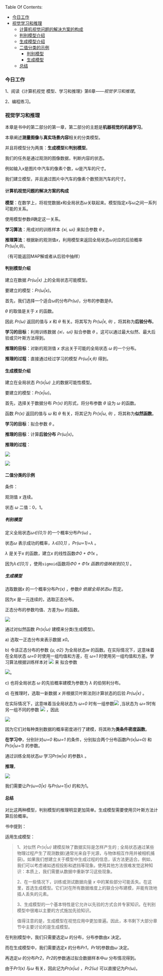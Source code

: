 Table Of Contents:

+ [今日工作](#今日工作)
+ [视觉学习和推理](#视觉学习和推理)
  + [计算机视觉问题的解决方案的构成](#计算机视觉问题的解决方案的构成)
  + [判别模型介绍](#判别模型介绍)
  + [生成模型介绍](#生成模型介绍)
  + [二值分类的示例](#二值分类的示例)
    + [判别模型](#判别模型)
    + [生成模型](#生成模型)
  + [总结](#总结)

### 今日工作

1、阅读《计算机视觉 模型、学习和推理》第6章——*视觉学习和推理*。

2、编程练习。

### 视觉学习和推理

本章是书中的第二部分的第一章，第二部分的主题是**机器视觉的机器学习**。

本章阐述**测量图像**与**真实场景内容**相关的分类模型。

并且将模型分为两类：**生成模型**和**判别模型**。

我们的任务是通过观测的图像数据，判断内容的状态。

例如输入*x*是图片中汽车的像素个数，*ω*是汽车的尺寸。

我们建立模型，并且通过图片中汽车的像素个数预测汽车的尺寸。

#### 计算机视觉问题的解决方案的构成

**模型**：在数学上，将视觉数据*x*和全局状态*ω*关联起来。模型指定*x*与*ω*之间一系列可能的关系。

使用模型参数*θ*确定这一关系。

**学习算法**：用成对的训练样本 *{xi, ωi}* 来拟合参数 *θ* 。

**推理算法**：根据新的观测值*x*，利用模型来返回全局状态*ω*对应的后验概率*Pr(ω|x,θ)*。

（有可能返回MAP解或者从后验中抽样）

#### 判别模型介绍

建立在数据 *Pr(ω|x)* 上的全局状态可能模型。

要建立的模型：*Pr(ω|x)*。

首先，我们选择一个适合*ω*的分布*Pr(ω)*，分布的参数是*θ*。

*θ* 的取值是关于 *x* 的函数。

因此 *Pr(ω)* 返回的值与 *x* 和 *θ* 有关。将其写为 *Pr(ω|x, θ)* ，将其称为**后验分布**。

**学习的目标**：利用训练数据 *{xi，ωi}* 拟合参数 *θ* 。这可以通过最大似然、最大后验或贝叶斯方法得到。

**推理的目标**：对新的观测值 *x* 求出关于可能的全局状态 *ω* 的一个分布。

**推理的过程**：直接通过经过学习的模型 *Pr(ω|x,θ)* 得到。

#### 生成模型介绍

建立在全局状态 *Pr(x|ω)* 上的数据可能性模型。

要建立的模型：*Pr(x|ω)*。

首先，选择关于数据分布 *Pr(x)* 的形式，将分布参数 *θ* 设为 *ω* 的函数。

函数 *Pr(x)* 返回的值与 *ω* 和 *θ* 有关，将其记为 *Pr(x|ω, θ)* ，将其称为**似然函数**。

**学习的目标**：拟合参数 *θ* 。

**推理的目标**：计算**后验分布** *Pr(ω|x)*。

**推理的过程**：

![](https://github.com/fantasy995/ComputerVision/blob/main/images/Snipaste_2020-10-21_17-47-12.png?raw=true)



![](https://github.com/fantasy995/ComputerVision/blob/main/images/Snipaste_2020-10-21_17-49-48.png?raw=true)

#### 二值分类的示例

条件：

观测值 *x* 连续。

状态 *ω* 二值：0，1。

##### 判别模型

定义全局状态*ω∈{0,1}* 的一个概率分布*Pr(ω)* 。

状态*ω* 表示成功的概率，*λ∈[0,1]* ，*Pr(ω=1)=λ* 。

*λ* 是关于*x* 的函数，建立*x* 的线性函数*Φ0 + Φ1x* 。

因为*λ∈[0,1]* ，使用`sigmoid`函数将*Φ0 + Φ1x *函数的值映射到*[0,1]* 。

##### 生成模型

选取数据*x* 的一个概率分布*Pr(x)* ，参数*θ *依据全局状态*ω* 而定。

因为*x* 是一元连续的，选取正态分布。

正态分布的参数均值、方差为*ω* 的函数。

![](https://github.com/fantasy995/ComputerVision/blob/main/images/Snipaste_2020-10-21_18-09-15.png?raw=true)

通过对似然函数 *Pr(x|ω)* 建模来分类(生成模型)。

a) 选取一正态分布来表示数据 *x0*。

b) 令该正态分布的参数 *{μ, σ2}* 为全局状态*w* 的函数。在实际情况下，这意味着在全局状态 *ω=0*  时使用一组均值和方差，在 *ω=1*  时使用另一组均值和方差。学习算法根据训练样本对 ![](https://github.com/fantasy995/ComputerVision/blob/main/images/Snipaste_2020-10-21_18-13-42.png?raw=true) 来 拟合参数 

![](https://github.com/fantasy995/ComputerVision/blob/main/images/Snipaste_2020-10-21_18-13-08.png?raw=true)。

c) 也将全局状态 *ω*  的先验概率建模为参数为 *λ*  的伯努利分布。

d) 在推理时，选取一新数据 *x* 并根据贝叶斯法则计算状态的后验 *Pr(ω|x)* 。

在实际情况下，这意味着当全局状态为 *ω=0* 时有一组参数![](https://github.com/fantasy995/ComputerVision/blob/main/images/Snipaste_2020-10-21_18-16-31.png?raw=true) ,当状态为 *ω=1*时有另一组不同的参数 ![](https://github.com/fantasy995/ComputerVision/blob/main/images/Snipaste_2020-10-21_18-17-40.png?raw=true) ，因此

![](https://github.com/fantasy995/ComputerVision/blob/main/images/Snipaste_2020-10-21_18-05-55.png?raw=true)

因为它们对每种类别数据的概率密度进行了建模，将其称为**类条件密度函数**。

**在学习中**，分别针对*ω=0* 和*ω=1* 的条件，分别拟合两个分布函数*Pr(x|ω=0)* 和*Pr(x|ω=1)* 的参数。

通过训练全局状态*ω* 学习*Pr(w|x)* 的参数*λ* 。

**推理**，

![](https://github.com/fantasy995/ComputerVision/blob/main/images/Snipaste_2020-10-21_18-35-49.png?raw=true)

我们需要让*Pr(ω=0|x)* 与*Pr(ω=1|x)* 的和为1。

#### 总结

对比这两种模型，判别模型的推理明显更加简单。生成模型需要使用贝叶斯方法计算后验概率。

书中提到：

适用生成模型：

>1、对似然 *Pr(x|ω)* 建模反映了数据实际是怎样产生的 ; 全局状态通过某些物理过程产生了观测数据(通常光来自于光源，与物体相互作用并被相机捕获)。如果我们想建立关于模型中生成过程的信息，该方法更适合。例如，我们可以考虑诸如透视投影和遮挡等现象。使用其他方法很难发觉这种知识：本质上，我们需要从数据中重新学习这些现象。
>
>2、在一些情况下，训练或测试数据向量 *x* 中的某些部分可能丢失。在这里，首选生成模型。它们对在所有数据维度上的联合分布建模，并能有效地插人丢失的元素。
>
>3、生成模型的一个基本特性是它允许以先验的方式合并专家知识。在判别模型中很难以主要的方式施加先验知识。

>值得注意的是，生成模型在视觉应用中更加普遍。因此，本书剩下大部分章节中主要讨论的是生成模型。

在判别模型中，我们只需要选定*ω* 的分布，分布参数由*x* 决定。

而在生成模型中，我们需要选定*x* 的分布*Pr1*，*Pr1*的参数由*ω* 决定。

再选定*ω* 的分布*Pr2*，*Pr2*的参数通过拟合数据样本中*ω* 分布情况得到。

由于*Pr1(x)* 与*ω* 有关，因此记为*Pr(x|ω)* ，*Pr2(ω)* 可以直接记为*Pr(ω)*。

